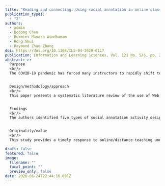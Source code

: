 ```yaml
---
title: "Reading and connecting: Using social annotation in online classes"
publication_types:
  - "2"
authors:
  - admin
  - Bodong Chen
  - Rukmini Manasa Avadhanam
  - Hong Shui
  - Raymond Zhuo Zhang
doi: https://doi.org/10.1108/ILS-04-2020-0117
publication: Information and Learning Sciences, Vol. 121 No. 5/6, pp. 261-271
abstract: >+
  Purpose
  <br/>
  The COVID-19 pandemic has forced many instructors to rapidly shift to online/distance teaching.With a narrow preparation window, many instructors are at a loss of strategies that are both effective in responding to the crisis and compatible with their professional practices. One urgent need in classrooms at all levels is to support social reading of course materials. To fulfill this need, this paper aims to present a systematic literature review on using Web annotation in K-12 and higher education to provide practical and evidence-based recommendations for educators to incorporate social annotation in online teaching.


  Design/methodology/approach
  <br/>
  This paper presents a systematic literature review of the use of Web annotation in formal education. The authors reviewed 39 articles that met the inclusion criteria and extracted the following information from each article: level of education, subject area, learning theory, learning activity design, Web annotation technology, research methods and learning outcomes. Studies were further analyzed and synthesized by the genre of learning activity design.


  Findings
  <br/>
  The authors identified five types of social annotation activity design: processing domain-specific knowledge, supporting argumentation and inquiry, improving literacy skills, supporting instructor and peer assessment and connecting online learning spaces. In addition, the authors developed practical recommendations on setting pedagogical goals, selecting annotation tools, deciding instructor involvement and developing evaluation strategies.


  Originality/value
  <br/>
  This study provides a timely response to online/distance teaching under the COVID-19 pandemic. It is a hope that these identified application areas, in combination with four practical recommendations, would provide pragmatic and evidence-based support for educators to engage learners in reading, learning and connecting.

draft: false
featured: false
image:
  filename: ""
  focal_point: ""
  preview_only: false
date: 2020-06-24T22:44:16.091Z
---
```

